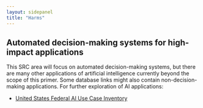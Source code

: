 ```yaml
---
layout: sidepanel
title: "Harms"
---
```


## Automated decision-making systems for high-impact applications

This SRC area will focus on automated decision-making systems, but there are many other applications of artificial intelligence currently beyond the scope of this primer. Some database links might also contain non-decision-making applications. For further exploration of AI applications:

- <a href="https://ai.gov/ai-use-cases/" target="_blank">United States Federal AI Use Case Inventory</a>
